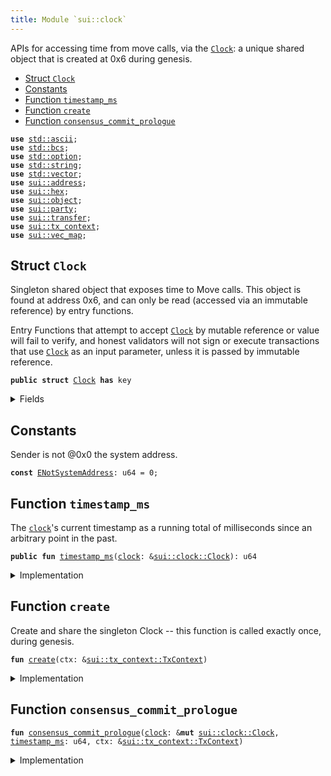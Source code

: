 ```yaml
---
title: Module `sui::clock`
---
```


APIs for accessing time from move calls, via the <code><a href="../sui/clock.md#sui_clock_Clock">Clock</a></code>: a unique
shared object that is created at 0x6 during genesis.


-  [Struct `Clock`](#sui_clock_Clock)
-  [Constants](#@Constants_0)
-  [Function `timestamp_ms`](#sui_clock_timestamp_ms)
-  [Function `create`](#sui_clock_create)
-  [Function `consensus_commit_prologue`](#sui_clock_consensus_commit_prologue)


<pre><code><b>use</b> <a href="../std/ascii.md#std_ascii">std::ascii</a>;
<b>use</b> <a href="../std/bcs.md#std_bcs">std::bcs</a>;
<b>use</b> <a href="../std/option.md#std_option">std::option</a>;
<b>use</b> <a href="../std/string.md#std_string">std::string</a>;
<b>use</b> <a href="../std/vector.md#std_vector">std::vector</a>;
<b>use</b> <a href="../sui/address.md#sui_address">sui::address</a>;
<b>use</b> <a href="../sui/hex.md#sui_hex">sui::hex</a>;
<b>use</b> <a href="../sui/object.md#sui_object">sui::object</a>;
<b>use</b> <a href="../sui/multiparty.md#sui_party">sui::party</a>;
<b>use</b> <a href="../sui/transfer.md#sui_transfer">sui::transfer</a>;
<b>use</b> <a href="../sui/tx_context.md#sui_tx_context">sui::tx_context</a>;
<b>use</b> <a href="../sui/vec_map.md#sui_vec_map">sui::vec_map</a>;
</code></pre>



<a name="sui_clock_Clock"></a>

## Struct `Clock`

Singleton shared object that exposes time to Move calls.  This
object is found at address 0x6, and can only be read (accessed
via an immutable reference) by entry functions.

Entry Functions that attempt to accept <code><a href="../sui/clock.md#sui_clock_Clock">Clock</a></code> by mutable
reference or value will fail to verify, and honest validators
will not sign or execute transactions that use <code><a href="../sui/clock.md#sui_clock_Clock">Clock</a></code> as an
input parameter, unless it is passed by immutable reference.


<pre><code><b>public</b> <b>struct</b> <a href="../sui/clock.md#sui_clock_Clock">Clock</a> <b>has</b> key
</code></pre>



<details>
<summary>Fields</summary>


<dl>
<dt>
<code>id: <a href="../sui/object.md#sui_object_UID">sui::object::UID</a></code>
</dt>
<dd>
</dd>
<dt>
<code><a href="../sui/clock.md#sui_clock_timestamp_ms">timestamp_ms</a>: u64</code>
</dt>
<dd>
 The clock's timestamp, which is set automatically by a
 system transaction every time consensus commits a
 schedule, or by <code>sui::clock::increment_for_testing</code> during
 testing.
</dd>
</dl>


</details>

<a name="@Constants_0"></a>

## Constants


<a name="sui_clock_ENotSystemAddress"></a>

Sender is not @0x0 the system address.


<pre><code><b>const</b> <a href="../sui/clock.md#sui_clock_ENotSystemAddress">ENotSystemAddress</a>: u64 = 0;
</code></pre>



<a name="sui_clock_timestamp_ms"></a>

## Function `timestamp_ms`

The <code><a href="../sui/clock.md#sui_clock">clock</a></code>'s current timestamp as a running total of
milliseconds since an arbitrary point in the past.


<pre><code><b>public</b> <b>fun</b> <a href="../sui/clock.md#sui_clock_timestamp_ms">timestamp_ms</a>(<a href="../sui/clock.md#sui_clock">clock</a>: &<a href="../sui/clock.md#sui_clock_Clock">sui::clock::Clock</a>): u64
</code></pre>



<details>
<summary>Implementation</summary>


<pre><code><b>public</b> <b>fun</b> <a href="../sui/clock.md#sui_clock_timestamp_ms">timestamp_ms</a>(<a href="../sui/clock.md#sui_clock">clock</a>: &<a href="../sui/clock.md#sui_clock_Clock">Clock</a>): u64 {
    <a href="../sui/clock.md#sui_clock">clock</a>.<a href="../sui/clock.md#sui_clock_timestamp_ms">timestamp_ms</a>
}
</code></pre>



</details>

<a name="sui_clock_create"></a>

## Function `create`

Create and share the singleton Clock -- this function is
called exactly once, during genesis.


<pre><code><b>fun</b> <a href="../sui/clock.md#sui_clock_create">create</a>(ctx: &<a href="../sui/tx_context.md#sui_tx_context_TxContext">sui::tx_context::TxContext</a>)
</code></pre>



<details>
<summary>Implementation</summary>


<pre><code><b>fun</b> <a href="../sui/clock.md#sui_clock_create">create</a>(ctx: &TxContext) {
    <b>assert</b>!(ctx.sender() == @0x0, <a href="../sui/clock.md#sui_clock_ENotSystemAddress">ENotSystemAddress</a>);
    <a href="../sui/transfer.md#sui_transfer_share_object">transfer::share_object</a>(<a href="../sui/clock.md#sui_clock_Clock">Clock</a> {
        id: <a href="../sui/object.md#sui_object_clock">object::clock</a>(),
        // Initialised to zero, but set to a real timestamp by a
        // system transaction before it can be witnessed by a <b>move</b>
        // call.
        <a href="../sui/clock.md#sui_clock_timestamp_ms">timestamp_ms</a>: 0,
    })
}
</code></pre>



</details>

<a name="sui_clock_consensus_commit_prologue"></a>

## Function `consensus_commit_prologue`



<pre><code><b>fun</b> <a href="../sui/clock.md#sui_clock_consensus_commit_prologue">consensus_commit_prologue</a>(<a href="../sui/clock.md#sui_clock">clock</a>: &<b>mut</b> <a href="../sui/clock.md#sui_clock_Clock">sui::clock::Clock</a>, <a href="../sui/clock.md#sui_clock_timestamp_ms">timestamp_ms</a>: u64, ctx: &<a href="../sui/tx_context.md#sui_tx_context_TxContext">sui::tx_context::TxContext</a>)
</code></pre>



<details>
<summary>Implementation</summary>


<pre><code><b>fun</b> <a href="../sui/clock.md#sui_clock_consensus_commit_prologue">consensus_commit_prologue</a>(<a href="../sui/clock.md#sui_clock">clock</a>: &<b>mut</b> <a href="../sui/clock.md#sui_clock_Clock">Clock</a>, <a href="../sui/clock.md#sui_clock_timestamp_ms">timestamp_ms</a>: u64, ctx: &TxContext) {
    // Validator will make a special system call with sender set <b>as</b> 0x0.
    <b>assert</b>!(ctx.sender() == @0x0, <a href="../sui/clock.md#sui_clock_ENotSystemAddress">ENotSystemAddress</a>);
    <a href="../sui/clock.md#sui_clock">clock</a>.<a href="../sui/clock.md#sui_clock_timestamp_ms">timestamp_ms</a> = <a href="../sui/clock.md#sui_clock_timestamp_ms">timestamp_ms</a>
}
</code></pre>



</details>
